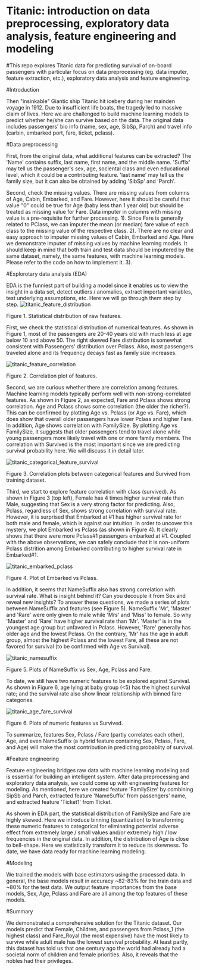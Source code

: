 # Titanic: introduction on data preprocessing, exploratory data analysis, feature engineering and modeling


#This repo explores Titanic data for predicting survival of on-board passengers with particular focus on data preprocessing (eg. data imputer, feature extraction, etc.), exploratory data analysis and feature engineering.

#Introduction

  Then "insinkable" Giantic ship Titanic hit icebery during her mainden voyage in 1912. Due to insufficient life boats, the tragedy led to massive claim of lives. Here we are challenged to build machine learning models to predict whether he/she can survive based on the data. The original data includes passengers' bio info (name, sex, age, SibSp, Parch) and travel info (carbin, embarked port, fare, ticket, pclass).

#Data preprocessing
  
  First, from the original data, what additional features can be extracted? The 'Name' contains suffix, last name, first name, and the middle name. 'Suffix' may tell us the passenger's sex, age, sociental class and even educational level, which it could be a contributing feature. 'last name' may tell us the family size, but it can also be obtained by adding 'SibSp' and 'Parch'.
  
  Second, check the missing values. There are missing values from columns of Age, Cabin, Embarked, and Fare. However, here it should be careful that value "0" could be true for Age (baby less than 1 year old) but should be treated as missing value for Fare. Data imputer in columns with missing value is a pre-requisite for further processing.
  1). Since Fare is generally related to PClass, we can imputer the mean (or median) fare value of each class to the missing value of the respective class.
  2). There are no clear and easy approach to imputer missing values of Cabin, Embarked and Age. Here we demonstrate imputer of missing values by machine learning models. It should keep in mind that both train and test data should be imputered by the same dataset, namely, the same features, with machine learning models. Please refer to the code on how to implement it.
  3). 

#Explorotary data analysis (EDA)

  EDA is the funniest part of building a model since it enables us to view the insight in a data set, detect outliers / anomalies, extract important variables, test underlying assumptions, etc. Here we will go through them step by step.
   ![titanic_feature_distribution](https://user-images.githubusercontent.com/34787111/46991657-ae81bd00-d0bb-11e8-9729-442ba4c4ef07.png)
  
  Figure 1. Statistical distribution of raw features.
   
  First, we check the statistical distribution of numerical features. As shown in Figure 1, most of the passengers are 20-40 years old with much less at age below 10 and above 50. The right skewed Fare distribution is somewhat consistent with Passengers' distribution over Pclass. Also, most passengers traveled alone and its frequency decays fast as family size increases.
  
  ![titanic_feature_correlation](https://user-images.githubusercontent.com/34787111/46991656-ae81bd00-d0bb-11e8-9ef0-25358df2cf9a.png)
  
  Figure 2. Correlation plot of features.
  
  Second, we are curious whether there are correlation among features. Machine learning models typically perform well with non-strong-correlated features. As shown in Figure 2, as expected, Fare and Pclass shows strong correlation.  Age and Pclass shows some correlation (the older the richer?). This can be confirmed by plotting Age vs. Pclass (or Age vs. Fare), which does show that overall older passengers have lower Pclass and higher Fare. In addition, Age shows correlation with FamilySize. By plotting Age vs FamilySize, it suggests that older passengers tend to travel alone while young passengers more likely travel with one or more family members. The correlation with Survived is the most important since we are predicting survival probability here. We will discuss it in detail later.
  
  ![titanic_categorical_feature_survival](https://user-images.githubusercontent.com/34787111/46991654-ade92680-d0bb-11e8-853e-83e74d0e4bbd.png)
  
  Figure 3. Correlation plots between categorical features and Survived from training dataset.
  
  Third, we start to explore feature correlation with class (survived). As shown in Figure 3 (top left), Female has 4 times higher survival rate than Male, suggesting that Sex is a very strong factor for predicting. Also, Pclass, regardless of Sex, shows strong correlation with survival rate. However, it is surprised that Embarked at #1 has higher survival rate for both male and female, which is against our intuition. In order to uncover this mystery, we plot Embarked vs Pclass (as shown in Figure 4). It clearly shows that there were more Pclass#1 passengers embarked at #1. Coupled with the above observations, we can safely conclude that it is non-uniform Pclass distrition among Embarked contributing to higher survival rate in Embarked#1.
  
![titanic_embarked_pclass](https://user-images.githubusercontent.com/34787111/47059647-22d16480-d17f-11e8-85f2-9a2483ad2119.png)

  Figure 4. Plot of Embarked vs Pclass.
  
  In addition, it seems that NameSuffix also has strong correlation with survival rate. What is insight behind it? Can you decouple it from Sex and reveal new insights? To answer these questions, we made a series of plots between NameSuffix and features (see Figure 5). NameSuffix 'Mr', 'Master' and 'Rare' were only given to male while 'Mrs' and 'Miss' to female. So why 'Master' and 'Rare' have higher survival rate than 'Mr'. 'Master' is in the youngest age group but unfavored in Pclass. However, 'Rare' generally has older age and the lowest Pclass. On the contrary, 'Mr' has the age in adult group, almost the highest Pclass and the lowest Fare, all these are not favored for survival (to be confirmed with Age vs Survival). 
  
  ![titanic_namesuffix](https://user-images.githubusercontent.com/34787111/46991658-ae81bd00-d0bb-11e8-8172-214b48eb4139.png)
  
  Figure 5. Plots of NameSuffix vs Sex, Age, Pclass and Fare.
  
  To date, we still have two numeric features to be explored against Survival. As shown in Figure 6, age lying at baby group (<5) has the highest survival rate; and the survival rate also show linear relationship with binned fare categories.
  
![titanic_age_fare_survival](https://user-images.githubusercontent.com/34787111/47059646-2238ce00-d17f-11e8-847a-618024345d82.png)

  Figure 6. Plots of numeric features vs Survived.
 
 To summarize, features Sex, Pclass / Fare (partly correlates each other), Age, and even NameSuffix (a hybrid feature containing Sex, Pclass, Fare, and Age) will make the most contribution in predicting probablity of survival.
 
#Feature engineering

  Feature engineering bridges raw data with machine learning modeling and is essential for building an intelligent system. After data preprocessing and exploratory data analysis, we could come up with engineering features for modeling. As mentioned, here we created feature 'FamilySize' by combining SipSb and Parch, extracted feature 'NameSuffix' from passengers' name, and extracted feature 'Ticket1' from Ticket. 
  
  As shown in EDA part, the statistical distribution of FamilySize and Fare are highly skewed. Here we introduce binning (quantization) to transforming these numeric features to categorical for eliminating potential adverse effect from extremely large / small values and/or extremely high / low frequencies in the original data. In addition, the distribution of Age is close to bell-shape. Here we statistically transform it to reduce its skewness. To date, we have data ready for machine learning modeling.
  
#Modeling

  We trained the models with base estimators using the processed data. In general, the base models result in accuracy ~82-83% for the train data and ~80% for the test data. We output feature importances from the base models, Sex, Age, Pclass and Fare are all among the top features of these models.
  
#Summary

  We demonstrated a comprehensive solution for the Titanic dataset. Our models predict that Female, Children, and passengers from Pclass_1 (the highest class) and Fare_Royal (the most expensive) have the most likely to survive while adult male has the lowest survival probability. At least partly, this dataset has told us that one century ago the world had already had a societal norm of children and female priorities. Also, it reveals that the nobles had their privileges.
  








